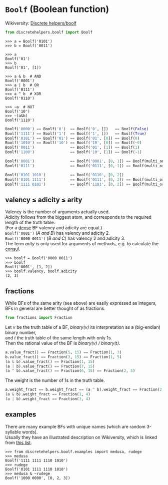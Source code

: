 # `Boolf` (Boolean function)

Wikiversity: [Discrete helpers/boolf](https://en.wikiversity.org/wiki/Discrete_helpers/boolf)

```python
from discretehelpers.boolf import Boolf
```

```pycon
>>> a = Boolf('0101')
>>> b = Boolf('0011')

>>> a
Boolf('01')
>>> b
Boolf('01', [1])

>>> a & b  # AND
Boolf('0001')
>>> a | b  # OR
Boolf('0111')
>>> a ^ b  # XOR
Boolf('0110')

>>> ~a  # NOT
Boolf('10')
>>> ~(a&b)
Boolf('1110')
```

```python
Boolf('0000') == Boolf('0')  == Boolf('0', [])   == Boolf(False)
Boolf('1111') == Boolf('1')  == Boolf('1', [])   == Boolf(True)
Boolf('0101') == Boolf('01') == Boolf('01', [0]) == Boolf(0)
Boolf('1010') == Boolf('10') == Boolf('10', [0]) == Boolf(~0)
Boolf('0011')                == Boolf('01', [1]) == Boolf(1)
Boolf('1100')                == Boolf('10', [1]) == Boolf(~1)

Boolf('0001')                == Boolf('0001', [0, 1]) == Boolf(multi_and=[0, 1])
Boolf('0111')                == Boolf('0111', [0, 1]) == Boolf(multi_or=[0, 1])

Boolf('0101 1010')           == Boolf('0110', [0, 2])
Boolf('0101 1111')           == Boolf('0111', [0, 2]) == Boolf(multi_or=[0, 2])
Boolf('1111 0101')           == Boolf('1101', [0, 2]) == Boolf(multi_or=[0, ~2])
```

## valency &le; adicity &le; arity
 
Valency is the number of arguments actually used.<br>
Adicity follows from the biggest atom, and corresponds to the required length of the truth table.<br>
(For a [dense](properties/is_dense) BF valency and adicity are equal.)<br>
`Boolf('0001')` (_A and B_) has valency and adicity 2.<br>
`Boolf('0000 0011')` (_B and C_) has valency 2 and adicity 3.<br>
The term _arity_ is only used for arguments of methods, e.g. to calculate the [consul](methods/consul).

```pycon
>>> boolf = Boolf('0000 0011')
>>> boolf
Boolf('0001', [1, 2])
>>> boolf.valency, boolf.adicity
(2, 3)
```

## fractions

While BFs of the same arity (see above) are easily expressed as integers,
BFs in general are better thought of as fractions.

```python
from fractions import Fraction
```

Let _v_ be the truth table of a BF, _binary(v)_ its interpretation as a (big-endian) binary number,<br>
and _t_ the truth table of the same length with only 1s.<br>
Then the rational value of the BF is _binary(v) / binary(t)_.

```python
a.value_fract() == Fraction(5, 15) == Fraction(1, 3)
b.value_fract() == Fraction(3, 15) == Fraction(1, 5)
(a & b).value_fract() == Fraction(1, 15)
(a | b).value_fract() == Fraction(7, 15)
(a ^ b).value_fract() == Fraction(6, 15) == Fraction(2, 5)
```

The weight is the number of 1s in the truth table.

```python
a.weight_fract == b.weight_fract == (a ^ b).weight_fract == Fraction(2, 4) == Fraction(1, 2)
(a & b).weight_fract == Fraction(1, 4)
(a | b).weight_fract == Fraction(3, 4)
```

## examples

There are many example BFs with unique names (which are random 3-syllable words).<br>
Usually they have an illustrated description on Wikiversity, which is linked from
[this list](https://en.wikiversity.org/wiki/Studies_of_Euler_diagrams/list).


```pycon
>>> from discretehelpers.boolf.examples import medusa, rudege
>>> medusa
Boolf('1111 1111 1110 1010')
>>> rudege
Boolf('0101 1111 1110 1010')
>>> medusa & ~rudege
Boolf('1000 0000', [0, 2, 3])
```